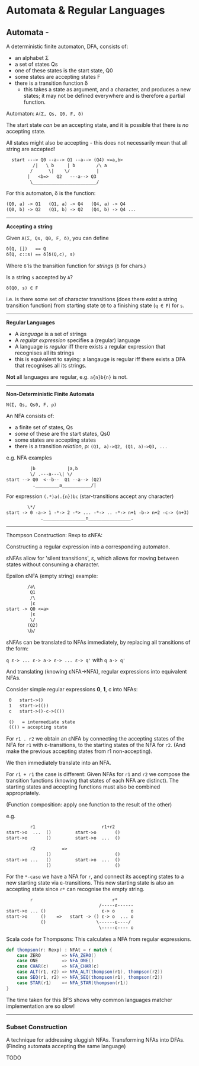 # Automata & Regular Languages

## Automata -

A deterministic finite automaton, DFA, consists of:

* an alphabet Σ
* a set of states Qs
* one of these states is the start state, Q0
* some states are accepting states F
* there is a transition function δ
  - this takes a state as argument, and a character, and produces a new states; it may not be defined everywhere and is therefore a partial function.

Automaton: `A(Σ, Qs, Q0, F, δ)`

The start state _can_ be an accepting state, and it is possible that there is _no_ accepting state.

All states might also be accepting - this does not necessarily mean that all string are accepted!

```txt
  start ---> Q0 --a--> Q1 --a--> (Q4) <=a,b>
          /|   \ b     | b        /\ a
         /      \|    \/          |
        |   <b=>   Q2   ---a--> Q3
         \________________________/
```

For this automaton, δ is the function:

```txt
(Q0, a) -> Q1   (Q1, a) -> Q4   (Q4, a) -> Q4
(Q0, b) -> Q2   (Q1, b) -> Q2   (Q4, b) -> Q4 ...
```

---

**Accepting a string**

Given `A(Σ, Qs, Q0, F, δ)`, you can define

```txt
δ̂(Q, [])   == Q
δ̂(Q, c::s) == δ̂(δ(Q,c), s)
```

Where `δ̂` is the transition function for _strings_ (`δ` for chars.)

Is a string `s` accepted by `A`?

`δ̂(Q0, s) ∈ F`

i.e. is there some set of character transitions (does there exist a string transition function) from starting state `Q0` to a finishing state (`q ∈ F`) for `s`.

---

**Regular Languages**

* A _language_ is a set of strings
* A _regular expression_ specifies a (regular) language
* A language is _regular_ iff there exists a regular expression that recognises all its strings
* this is equivalent to saying: a langauge is regular iff there exists a DFA that recognises all its strings.

**Not** all languages are regular, e.g. `a{n}b{n}` is not.

---

**Non-Deterministic Finite Automata**

`N(Σ, Qs, Qs0, F, ρ)`

An NFA consists of:

* a finite set of states, Qs
* _some_ of these are the start states, Qs0
* some states are accepting states
* there is a transition _relation_, ρ:
  `(Q1, a)->Q2, (Q1, a)->Q3, ...`

e.g. NFA examples

```txt
         |b            |a,b
         \/ .---a---\| \/
start --> Q0  <--b--  Q1 --a--> (Q2)
          ._________a___________/|
```

For expression `(.*)a(.{n})bc`
(star-transitions accept any character)

```txt
        \*/
start -> 0 -a-> 1 -*-> 2 -*> ... -*-> .. -*-> n+1 -b-> n+2 -c-> (n+3)
             .________________n________________.
```

---

Thompson Construction: Rexp to εNFA:

Constructing a regular expression into a corresponding automaton.

εNFAs allow for 'silent transitions', ε, which allows for moving between states without consuming a character.

Epsilon εNFA (empty string) example:

```txt
        /a\
         Q1
         /\
         |ε
start -> Q0 <=a>
         |ε
         \/
        (Q2)
        \b/
```

εNFAs can be translated to NFAs immediately, by replacing all transitions of the form:

`q ε-> ... ε-> a-> ε-> ... ε-> q'` with
`q a-> q'`

And translating (knowing εNFA->NFA), regular expressions into equivalent NFAs.

Consider simple regular expressions **0**, **1**, c into NFAs:

```txt
 0   start->()
 1   start->(())
 c   start->()-c->(())

 ()   = intermediate state
 (()) = accepting state
```

For `r1 . r2` we obtain an εNFA by connecting the accepting states of the NFA for `r1` with ε-transitions, to the starting states of the NFA for `r2`. (And make the previous accepting states from r1 non-accepting).

We then immediately translate into an NFA.

For `r1 + r1` the case is different: Given NFAs for `r1` and `r2` we compose the transition functions (knowing that states of each NFA are distinct).
The starting states and accepting functions must also be combined appropriately.

(Function composition: apply one function to the result of the other)

e.g.

```txt
         r1                         r1+r2
start->o  ...  ()         start->o       ()
start->o       ()         start->o  ...  ()

         r2          =>
               ()                        ()
start->o ...   ()         start->o  ...  ()
               ()                        ()

```

For the `*-case` we have a NFA for `r`, and connect its accepting states to a new starting state via ε-transitions. This new starting state is also an accepting state since `r*` can recognise the empty string.

```txt
         r                              r*
                                   /-----ε------
start->o ... ()                     ε-> o      o
start->o     ()    =>   start -> () ε-> o  ... o
             ()                   \------ε----/
                                   \-----ε---- o
```

Scala code for Thompsons:
This calculates a NFA from regular expressions.

```scala
def thompson(r: Rexp) : NFAt = r match {
    case ZERO        => NFA_ZERO()
    case ONE         => NFA_ONE()
    case CHAR(c)     => NFA_CHAR(c)
    case ALT(r1, r2) => NFA_ALT(thompson(r1), thompson(r2))
    case SEQ(r1, r2) => NFA_SEQ(thompson(r1), thompson(r2))
    case STAR(r1)    => NFA_STAR(thompson(r1))
}
```

The time taken for this BFS shows why common languages matcher implementation are so slow!

---

### Subset Construction

A technique for addressing sluggish NFAs. Transforming NFAs into DFAs. (Finding automata accepting the same language)

TODO
